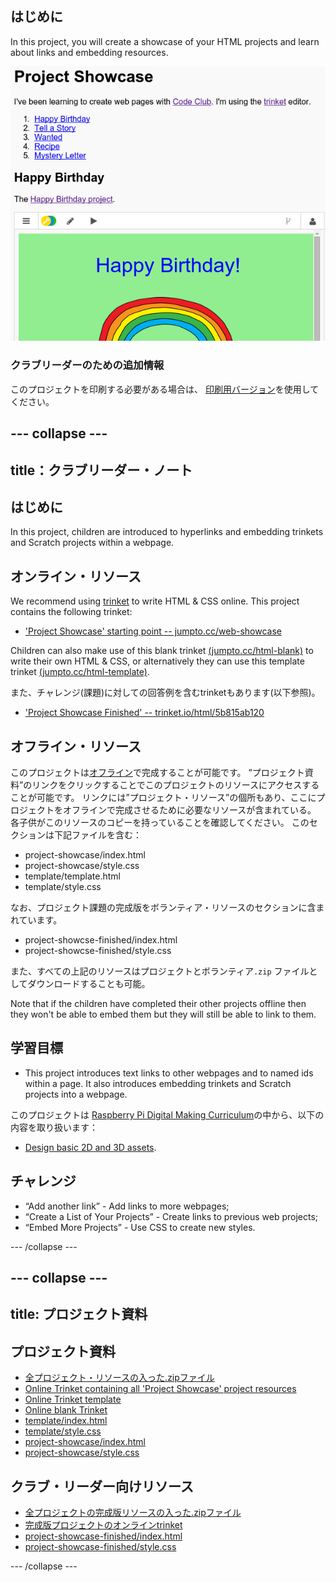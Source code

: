 ## はじめに

In this project, you will create a showcase of your HTML projects and learn about links and embedding resources.

![スクリーンショット](images/showcase-intro.png)

### クラブリーダーのための追加情報

このプロジェクトを印刷する必要がある場合は、 [印刷用バージョン](https://projects.raspberrypi.org/en/projects/project-showcase/print)を使用してください。

## \--- collapse \---

## title：クラブリーダー・ノート

## はじめに

In this project, children are introduced to hyperlinks and embedding trinkets and Scratch projects within a webpage.

## オンライン・リソース

We recommend using [trinket](https://trinket.io/) to write HTML & CSS online. This project contains the following trinket:

* ['Project Showcase' starting point -- jumpto.cc/web-showcase](http://jumpto.cc/web-showcase)

Children can also make use of this blank trinket [(jumpto.cc/html-blank)](http://jumpto.cc/html-blank) to write their own HTML & CSS, or alternatively they can use this template trinket [(jumpto.cc/html-template)](http://jumpto.cc/html-template).

また、チャレンジ(課題)に対しての回答例を含むtrinketもあります(以下参照)。

* ['Project Showcase Finished' -- trinket.io/html/5b815ab120](https://trinket.io/html/5b815ab120)

## オフライン・リソース

このプロジェクトは[オフライン](https://www.codeclubprojects.org/en-GB/resources/webdev-working-offline/)で完成することが可能です。 “プロジェクト資料”のリンクをクリックすることでこのプロジェクトのリソースにアクセスすることが可能です。 リンクには”プロジェクト・リソース”の個所もあり、ここにプロジェクトをオフラインで完成させるために必要なリソースが含まれている。 各子供がこのリソースのコピーを持っていることを確認してください。 このセクションは下記ファイルを含む：

* project-showcase/index.html
* project-showcase/style.css
* template/template.html
* template/style.css

なお、プロジェクト課題の完成版をボランティア・リソースのセクションに含まれています。

* project-showcse-finished/index.html
* project-showcse-finished/style.css

また、すべての上記のリソースはプロジェクトとボランティア`.zip` ファイルとしてダウンロードすることも可能。

Note that if the children have completed their other projects offline then they won't be able to embed them but they will still be able to link to them.

## 学習目標

* This project introduces text links to other webpages and to named ids within a page. It also introduces embedding trinkets and Scratch projects into a webpage. 

このプロジェクトは [Raspberry Pi Digital Making Curriculum](http://rpf.io/curriculum)の中から、以下の内容を取り扱います：

* [Design basic 2D and 3D assets](https://www.raspberrypi.org/curriculum/design/creator).

## チャレンジ

* “Add another link” - Add links to more webpages;
* “Create a List of Your Projects” - Create links to previous web projects;
* “Embed More Projects” - Use CSS to create new styles.

\--- /collapse \---

## \--- collapse \---

## title: プロジェクト資料

## プロジェクト資料

* [全プロジェクト・リソースの入った.zipファイル](resources/showcase-project-resources.zip)
* [Online Trinket containing all 'Project Showcase' project resources](http://jumpto.cc/web-showcase)
* [Online Trinket template](http://jumpto.cc/trinket-template)
* [Online blank Trinket](http://jumpto.cc/trinket-blank)
* [template/index.html](resources/template-index.html)
* [template/style.css](resources/template-style.css)
* [project-showcase/index.html](resources/project-showcase-index.html)
* [project-showcase/style.css](resources/project-showcase-style.css)

## クラブ・リーダー向けリソース

* [全プロジェクトの完成版リソースの入った.zipファイル](resources/showcase-volunteer-resources.zip)
* [完成版プロジェクトのオンラインtrinket](https://trinket.io/html/1d4d4c5ce1)
* [project-showcase-finished/index.html](resources/project-showcase-finished-index.html)
* [project-showcase-finished/style.css](resources/project-showcase-finished-style.css)

\--- /collapse \---